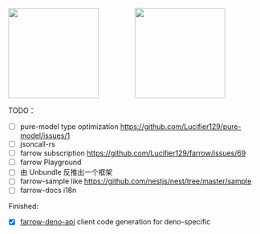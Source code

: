 <p style="display:flex; justify-content: space-between;">
  <img style="flex: 1;" height="180em" src="https://github-readme-stats.vercel.app/api/top-langs/?username=tqma113&theme=react&show_icons=true&layout=compact&langs_count=8"/>
  <img style="flex: 1;" height="180em" src="https://github-readme-stats.vercel.app/api/wakatime?username=tqma113&theme=react&layout=compact&custom_title=Wakatime Stats of tqma113"/>
</p>

TODO：
- [ ] pure-model type optimization https://github.com/Lucifier129/pure-model/issues/1
- [ ] jsoncall-rs
- [ ] farrow subscription https://github.com/Lucifier129/farrow/issues/69
- [ ] farrow Playground 
- [ ] 由 Unbundle 反推出一个框架
- [ ] farrow-sample like https://github.com/nestjs/nest/tree/master/sample
- [ ] farrow-docs i18n

Finished:
- [x] [farrow-deno-api](https://github.com/Lucifier129/farrow/tree/master/packages/farrow-deno-api)  client code generation for deno-specific
